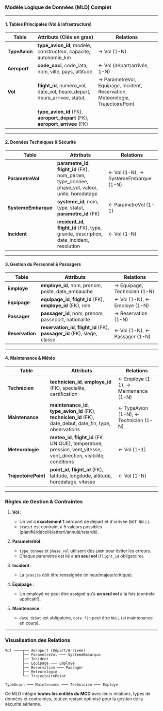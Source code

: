 ### **Modèle Logique de Données (MLD) Complet**

---

#### **1. Tables Principales (Vol & Infrastructure)**
| Table          | Attributs (Clés en gras)                                                                 | Relations                     |
|----------------|-----------------------------------------------------------------------------------------|-------------------------------|
| **TypeAvion**  | **type_avion_id**, modele, constructeur, capacite, autonomie_km                         | → Vol (1-N)                   |
| **Aeroport**   | **code_oaci**, code_iata, nom, ville, pays, altitude                                    | ← Vol (départ/arrivée, 1-N)   |
| **Vol**        | **flight_id**, numero_vol, date_vol, heure_depart, heure_arrivee, statut,               | → ParametreVol, Equipage, Incident, Reservation, Meteorologie, TrajectoirePoint |
|                | **type_avion_id** (FK), **aeroport_depart** (FK), **aeroport_arrivee** (FK)             |                               |

---

#### **2. Données Techniques & Sécurité**
| Table               | Attributs                                                                               | Relations                     |
|---------------------|-----------------------------------------------------------------------------------------|-------------------------------|
| **ParametreVol**    | **parametre_id**, **flight_id** (FK), nom_param, type_donnee, phase_vol, valeur, unite, horodatage | ← Vol (1-N), → SystemeEmbarque (1-N) |
| **SystemeEmbarque** | **systeme_id**, nom, type, statut, **parametre_id** (FK)                                | ← ParametreVol (1-1)          |
| **Incident**        | **incident_id**, **flight_id** (FK), type, gravite, description, date_incident, resolution | ← Vol (1-N)                   |

---

#### **3. Gestion du Personnel & Passagers**
| Table          | Attributs                                                                               | Relations                     |
|----------------|-----------------------------------------------------------------------------------------|-------------------------------|
| **Employe**    | **employe_id**, nom, prenom, poste, date_embauche                                       | → Equipage, Technicien (1-N)  |
| **Equipage**   | **equipage_id**, **flight_id** (FK), **employe_id** (FK), role                          | ← Vol (1-N), ← Employe (1-N)  |
| **Passager**   | **passager_id**, nom, prenom, passeport, nationalite                                    | → Reservation (1-N)           |
| **Reservation**| **reservation_id**, **flight_id** (FK), **passager_id** (FK), siege, classe             | ← Vol (1-N), ← Passager (1-N) |

---

#### **4. Maintenance & Météo**
| Table               | Attributs                                                                               | Relations                     |
|---------------------|-----------------------------------------------------------------------------------------|-------------------------------|
| **Technicien**      | **technicien_id**, **employe_id** (FK), specialite, certification                       | ← Employe (1-1), → Maintenance (1-N) |
| **Maintenance**     | **maintenance_id**, **type_avion_id** (FK), **technicien_id** (FK), date_debut, date_fin, type, observations | ← TypeAvion (1-N), ← Technicien (1-N) |
| **Meteorologie**    | **meteo_id**, **flight_id** (FK UNIQUE), temperature, pression, vent_vitesse, vent_direction, visibilite, conditions | ← Vol (1-1)                  |
| **TrajectoirePoint**| **point_id**, **flight_id** (FK), latitude, longitude, altitude, horodatage, vitesse    | ← Vol (1-N)                   |

---

### **Règles de Gestion & Contraintes**
1. **Vol** :  
   - Un vol a **exactement 1** aéroport de départ et d'arrivée (`NOT NULL`).  
   - `statut` est contraint à 5 valeurs possibles (planifié/décollé/atterri/annulé/retardé).  

2. **ParametreVol** :  
   - `type_donnee` et `phase_vol` utilisent des `ENUM` pour éviter les erreurs.  
   - Chaque paramètre est lié à **un seul vol** (`flight_id` obligatoire).  

3. **Incident** :  
   - La `gravite` doit être renseignée (mineur/majeur/critique).  

4. **Equipage** :  
   - Un employé ne peut être assigné qu'à **un seul vol** à la fois (controle applicatif).  

5. **Maintenance** :  
   - `date_debut` est obligatoire, `date_fin` peut être `NULL` (si maintenance en cours).  



---

### **Visualisation des Relations**
```
Vol ────┬── Aeroport (Départ/Arrivée)
        ├── ParametreVol ─── SystemeEmbarque
        ├── Incident
        ├── Equipage ─── Employe
        ├── Reservation ─── Passager
        ├── Meteorologie
        └── TrajectoirePoint

TypeAvion ─── Maintenance ─── Technicien ─── Employe
```

Ce MLD intègre **toutes les entités du MCD** avec leurs relations, types de données et contraintes, tout en restant optimisé pour la gestion de la sécurité aérienne.